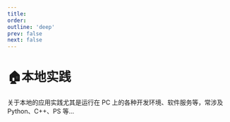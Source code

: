 ```yaml
---
title: 
order: 
outline: 'deep'
prev: false
next: false
---
```


# 🏠本地实践

关于本地的应用实践尤其是运行在 PC 上的各种开发环境、软件服务等，常涉及 Python、C++、PS 等...